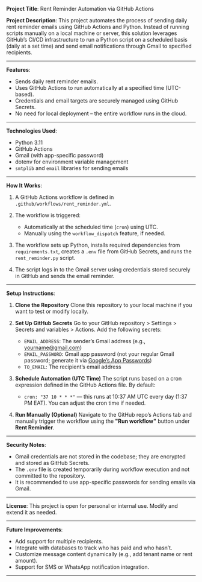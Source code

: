 

**Project Title**: Rent Reminder Automation via GitHub Actions

**Project Description**:
This project automates the process of sending daily rent reminder emails using GitHub Actions and Python. Instead of running scripts manually on a local machine or server, this solution leverages GitHub’s CI/CD infrastructure to run a Python script on a scheduled basis (daily at a set time) and send email notifications through Gmail to specified recipients.

---

**Features**:

* Sends daily rent reminder emails.
* Uses GitHub Actions to run automatically at a specified time (UTC-based).
* Credentials and email targets are securely managed using GitHub Secrets.
* No need for local deployment – the entire workflow runs in the cloud.

---

**Technologies Used**:

* Python 3.11
* GitHub Actions
* Gmail (with app-specific password)
* dotenv for environment variable management
* `smtplib` and `email` libraries for sending emails

---

**How It Works**:

1. A GitHub Actions workflow is defined in `.github/workflows/rent_reminder.yml`.
2. The workflow is triggered:

   * Automatically at the scheduled time (`cron`) using UTC.
   * Manually using the `workflow_dispatch` feature, if needed.
3. The workflow sets up Python, installs required dependencies from `requirements.txt`, creates a `.env` file from GitHub Secrets, and runs the `rent_reminder.py` script.
4. The script logs in to the Gmail server using credentials stored securely in GitHub and sends the email reminder.

---

**Setup Instructions**:

1. **Clone the Repository**
   Clone this repository to your local machine if you want to test or modify locally.

2. **Set Up GitHub Secrets**
   Go to your GitHub repository > Settings > Secrets and variables > Actions. Add the following secrets:

   * `EMAIL_ADDRESS`: The sender’s Gmail address (e.g., [yourname@gmail.com](mailto:yourname@gmail.com))
   * `EMAIL_PASSWORD`: Gmail app password (not your regular Gmail password; generate it via [Google’s App Passwords](https://myaccount.google.com/apppasswords))
   * `TO_EMAIL`: The recipient’s email address

3. **Schedule Automation (UTC Time)**
   The script runs based on a cron expression defined in the GitHub Actions file. By default:

   * `cron: "37 10 * * *"` — this runs at 10:37 AM UTC every day (1:37 PM EAT).
     You can adjust the cron time if needed.

4. **Run Manually (Optional)**
   Navigate to the GitHub repo’s Actions tab and manually trigger the workflow using the **"Run workflow"** button under **Rent Reminder**.

---

**Security Notes**:

* Gmail credentials are not stored in the codebase; they are encrypted and stored as GitHub Secrets.
* The `.env` file is created temporarily during workflow execution and not committed to the repository.
* It is recommended to use app-specific passwords for sending emails via Gmail.

---

**License**:
This project is open for personal or internal use. Modify and extend it as needed.

---

**Future Improvements**:

* Add support for multiple recipients.
* Integrate with databases to track who has paid and who hasn’t.
* Customize message content dynamically (e.g., add tenant name or rent amount).
* Support for SMS or WhatsApp notification integration.

---

